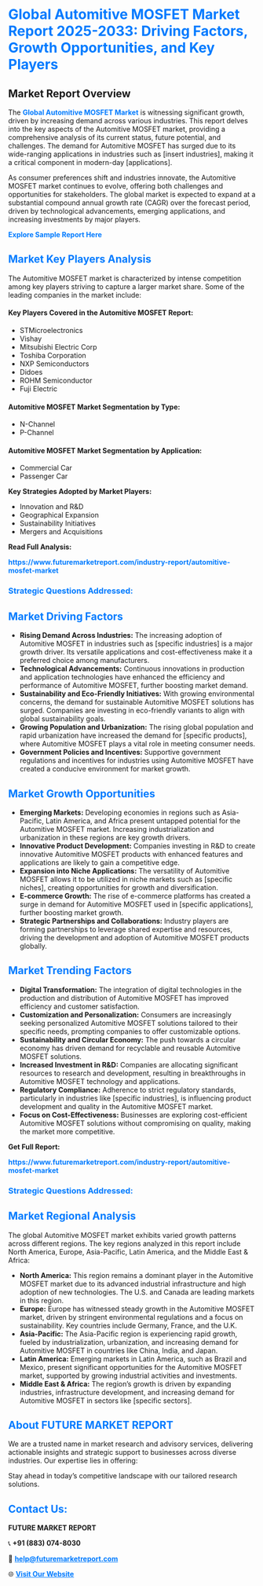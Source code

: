 <h1 style="color: #007BFF;">Global Automitive MOSFET Market Report 2025-2033: Driving Factors, Growth Opportunities, and Key Players</h1>

<section id="overview">
<h2>Market Report Overview</h2>
<p>The <a href="https://www.futuremarketreport.com/industry-report/automitive-mosfet-market" style="color: #007BFF; text-decoration: none;"><strong>Global Automitive MOSFET Market</strong></a> is witnessing significant growth, driven by increasing demand across various industries. This report delves into the key aspects of the Automitive MOSFET market, providing a comprehensive analysis of its current status, future potential, and challenges. The demand for Automitive MOSFET has surged due to its wide-ranging applications in industries such as [insert industries], making it a critical component in modern-day [applications].</p>
<p>As consumer preferences shift and industries innovate, the Automitive MOSFET market continues to evolve, offering both challenges and opportunities for stakeholders. The global market is expected to expand at a substantial compound annual growth rate (CAGR) over the forecast period, driven by technological advancements, emerging applications, and increasing investments by major players.</p>
</section>

<section id="overview">
<p><a href="https://www.futuremarketreport.com/request-sample/reportId=75588" style="color: #007BFF; text-decoration: none;"><strong>Explore Sample Report Here</strong></a></p>
</section>

<section id="key-players">
<h2 style="color: #007BFF;">Market Key Players Analysis</h2>
<p>The Automitive MOSFET market is characterized by intense competition among key players striving to capture a larger market share. Some of the leading companies in the market include:</p>
<h4>Key Players Covered in the Automitive MOSFET Report:</h4>
<ul><li>STMicroelectronics</li><li>Vishay</li><li>Mitsubishi Electric Corp</li><li>Toshiba Corporation</li><li>NXP Semiconductors</li><li>Didoes</li><li>ROHM Semiconductor</li><li>Fuji Electric</li></ul>
<h4>Automitive MOSFET Market Segmentation by Type:</h4>
<ul><li>N-Channel</li><li>P-Channel</li></ul>

<h4>Automitive MOSFET Market Segmentation by Application:</h4>
<ul><li>Commercial Car</li><li>Passenger Car</li></ul>
<p><strong>Key Strategies Adopted by Market Players:</strong></p>
<ul>
<li>Innovation and R&D</li>
<li>Geographical Expansion</li>
<li>Sustainability Initiatives</li>
<li>Mergers and Acquisitions</li>
</ul>
</section>

<section>
<p><strong>Read Full Analysis: </strong></p><a href="https://www.futuremarketreport.com/industry-report/automitive-mosfet-market" style="color: #007BFF; text-decoration: none;"><strong>https://www.futuremarketreport.com/industry-report/automitive-mosfet-market</strong></a>
<h3 style="color: #007BFF;">Strategic Questions Addressed:</h3>
</section>

<section id="driving-factors">
<h2 style="color: #007BFF;">Market Driving Factors</h2>
<ul>
<li><strong>Rising Demand Across Industries:</strong> The increasing adoption of Automitive MOSFET in industries such as [specific industries] is a major growth driver. Its versatile applications and cost-effectiveness make it a preferred choice among manufacturers.</li>
<li><strong>Technological Advancements:</strong> Continuous innovations in production and application technologies have enhanced the efficiency and performance of Automitive MOSFET, further boosting market demand.</li>
<li><strong>Sustainability and Eco-Friendly Initiatives:</strong> With growing environmental concerns, the demand for sustainable Automitive MOSFET solutions has surged. Companies are investing in eco-friendly variants to align with global sustainability goals.</li>
<li><strong>Growing Population and Urbanization:</strong> The rising global population and rapid urbanization have increased the demand for [specific products], where Automitive MOSFET plays a vital role in meeting consumer needs.</li>
<li><strong>Government Policies and Incentives:</strong> Supportive government regulations and incentives for industries using Automitive MOSFET have created a conducive environment for market growth.</li>
</ul>
</section>

<section id="growth-opportunities">
<h2 style="color: #007BFF;">Market Growth Opportunities</h2>
<ul>
<li><strong>Emerging Markets:</strong> Developing economies in regions such as Asia-Pacific, Latin America, and Africa present untapped potential for the Automitive MOSFET market. Increasing industrialization and urbanization in these regions are key growth drivers.</li>
<li><strong>Innovative Product Development:</strong> Companies investing in R&D to create innovative Automitive MOSFET products with enhanced features and applications are likely to gain a competitive edge.</li>
<li><strong>Expansion into Niche Applications:</strong> The versatility of Automitive MOSFET allows it to be utilized in niche markets such as [specific niches], creating opportunities for growth and diversification.</li>
<li><strong>E-commerce Growth:</strong> The rise of e-commerce platforms has created a surge in demand for Automitive MOSFET used in [specific applications], further boosting market growth.</li>
<li><strong>Strategic Partnerships and Collaborations:</strong> Industry players are forming partnerships to leverage shared expertise and resources, driving the development and adoption of Automitive MOSFET products globally.</li>
</ul>
</section>

<section id="trending-factors">
<h2 style="color: #007BFF;">Market Trending Factors</h2>
<ul>
<li><strong>Digital Transformation:</strong> The integration of digital technologies in the production and distribution of Automitive MOSFET has improved efficiency and customer satisfaction.</li>
<li><strong>Customization and Personalization:</strong> Consumers are increasingly seeking personalized Automitive MOSFET solutions tailored to their specific needs, prompting companies to offer customizable options.</li>
<li><strong>Sustainability and Circular Economy:</strong> The push towards a circular economy has driven demand for recyclable and reusable Automitive MOSFET solutions.</li>
<li><strong>Increased Investment in R&D:</strong> Companies are allocating significant resources to research and development, resulting in breakthroughs in Automitive MOSFET technology and applications.</li>
<li><strong>Regulatory Compliance:</strong> Adherence to strict regulatory standards, particularly in industries like [specific industries], is influencing product development and quality in the Automitive MOSFET market.</li>
<li><strong>Focus on Cost-Effectiveness:</strong> Businesses are exploring cost-efficient Automitive MOSFET solutions without compromising on quality, making the market more competitive.</li>
</ul>
</section>

<section>
<p><strong>Get Full Report: </strong></p><a href="https://www.futuremarketreport.com/industry-report/automitive-mosfet-market" style="color: #007BFF; text-decoration: none;"><strong>https://www.futuremarketreport.com/industry-report/automitive-mosfet-market</strong></a>
<h3 style="color: #007BFF;">Strategic Questions Addressed:</h3>
</section>


<section id="regional-analysis">
<h2 style="color: #007BFF;">Market Regional Analysis</h2>
<p>The global Automitive MOSFET market exhibits varied growth patterns across different regions. The key regions analyzed in this report include North America, Europe, Asia-Pacific, Latin America, and the Middle East & Africa:</p>
<ul>
<li><strong>North America:</strong> This region remains a dominant player in the Automitive MOSFET market due to its advanced industrial infrastructure and high adoption of new technologies. The U.S. and Canada are leading markets in this region.</li>
<li><strong>Europe:</strong> Europe has witnessed steady growth in the Automitive MOSFET market, driven by stringent environmental regulations and a focus on sustainability. Key countries include Germany, France, and the U.K.</li>
<li><strong>Asia-Pacific:</strong> The Asia-Pacific region is experiencing rapid growth, fueled by industrialization, urbanization, and increasing demand for Automitive MOSFET in countries like China, India, and Japan.</li>
<li><strong>Latin America:</strong> Emerging markets in Latin America, such as Brazil and Mexico, present significant opportunities for the Automitive MOSFET market, supported by growing industrial activities and investments.</li>
<li><strong>Middle East & Africa:</strong> The region’s growth is driven by expanding industries, infrastructure development, and increasing demand for Automitive MOSFET in sectors like [specific sectors].</li>
</ul>
</section>

<footer>
<h2 style="color: #007BFF;">About FUTURE MARKET REPORT</h2>
<p>We are a trusted name in market research and advisory services, delivering actionable insights and strategic support to businesses across diverse industries. Our expertise lies in offering:</p>

<p>Stay ahead in today’s competitive landscape with our tailored research solutions.</p>

<h2 style="color: #007BFF;">Contact Us:</h2>
<p><strong>FUTURE MARKET REPORT</strong></p>
<p>📞 <strong>+91 (883) 074-8030</strong></p>
<p>📧 <strong><a href="mailto:help@futuremarketreport.com" style="color: #007BFF;">help@futuremarketreport.com</a></strong></p>
<p>🌐 <strong><a href="https://www.futuremarketreport.com/" style="color: #007BFF;">Visit Our Website</a></strong></p>
</footer>
